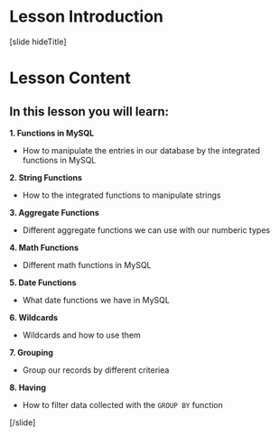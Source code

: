# Lesson Introduction

[slide hideTitle]

# Lesson Content

## In this lesson you will learn:

**1. Functions in MySQL**
- How to manipulate the entries in our database by the integrated functions in MySQL

**2. String Functions**
- How to the integrated functions to manipulate strings

**3. Aggregate Functions**
- Different aggregate functions we can use with our numberic types

**4. Math Functions**
- Different math functions in MySQL

**5. Date Functions**
- What date functions we have in MySQL

**6. Wildcards**
- Wildcards and how to use them

**7. Grouping**
- Group our records by different criteriea

**8. Having**
- How to filter data collected with the `GROUP BY` function

[/slide]
